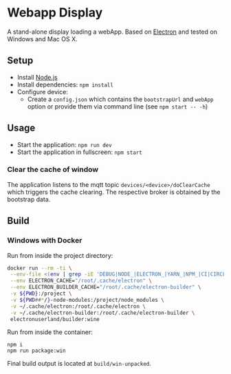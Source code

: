 # Webapp Display

A stand-alone display loading a webApp. Based on [Electron](http://electron.atom.io/) and tested on Windows and Mac OS X.

## Setup

* Install [Node.js](http://nodejs.org)
* Install dependencies: `npm install`
* Configure device:
  * Create a `config.json` which contains the `bootstrapUrl` and `webApp` option or provide them via command line (see `npm start -- -h`)

## Usage

* Start the application: `npm run dev`
* Start the application in fullscreen: `npm start`

### Clear the cache of window

The application listens to the mqtt topic `devices/<device>/doClearCache` which triggers the cache clearing.
The respective broker is obtained by the bootstrap data. 

## Build

### Windows with Docker

Run from inside the project directory:

```bash
docker run --rm -ti \
 --env-file <(env | grep -iE 'DEBUG|NODE_|ELECTRON_|YARN_|NPM_|CI|CIRCLE|TRAVIS_TAG|TRAVIS|TRAVIS_REPO_|TRAVIS_BUILD_|TRAVIS_BRANCH|TRAVIS_PULL_REQUEST_|APPVEYOR_|CSC_|GH_|GITHUB_|BT_|AWS_|STRIP|BUILD_') \
 --env ELECTRON_CACHE="/root/.cache/electron" \
 --env ELECTRON_BUILDER_CACHE="/root/.cache/electron-builder" \
 -v ${PWD}:/project \
 -v ${PWD##*/}-node-modules:/project/node_modules \
 -v ~/.cache/electron:/root/.cache/electron \
 -v ~/.cache/electron-builder:/root/.cache/electron-builder \
 electronuserland/builder:wine
```

Run from inside the container:

```
npm i
npm run package:win
```

Final build output is located at `build/win-unpacked`.
